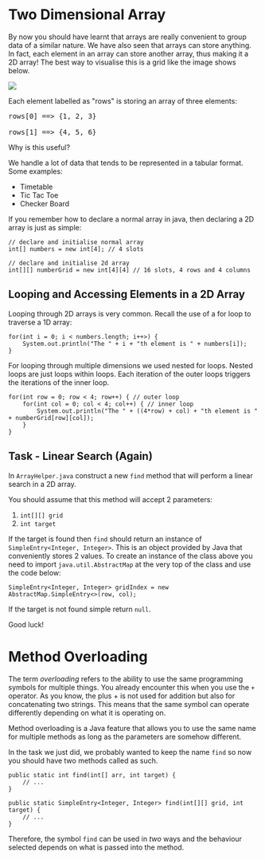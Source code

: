 # Two Dimensional Array

By now you should have learnt that arrays are really convenient to group data of a similar nature.
We have also seen that arrays can store anything. In fact, each element in an array can store another array, thus making it a 2D array! The best way to visualise this is a grid like the image shows below. 

<img src="https://www.cs.ubc.ca/~pcarter/cs189/image/2darrayrc.png"/>

Each element labelled as "rows" is storing an array of three elements:

<pre>
rows[0] ==> {1, 2, 3}

rows[1] ==> {4, 5, 6}
</pre>

Why is this useful? 

We handle a lot of data that tends to be represented in a tabular format. Some examples:

- Timetable
- Tic Tac Toe
- Checker Board

If you remember how to declare a normal array in java, then declaring a 2D array is just as simple:

```
// declare and initialise normal array
int[] numbers = new int[4]; // 4 slots

// declare and initialise 2d array
int[][] numberGrid = new int[4][4] // 16 slots, 4 rows and 4 columns
```

## Looping and Accessing Elements in a 2D Array

Looping through 2D arrays is very common. Recall the use of a for loop to traverse a 1D array:

```
for(int i = 0; i < numbers.length; i++>) {
    System.out.println("The " + i + "th element is " + numbers[i]);
}
```

For looping through multiple dimensions we used nested for loops. Nested loops are just loops within loops. Each iteration of the outer loops triggers the iterations of the inner loop.

```
for(int row = 0; row < 4; row++) { // outer loop
    for(int col = 0; col < 4; col++) { // inner loop
        System.out.println("The " + ((4*row) + col) + "th element is " + numberGrid[row][col]);
    }
}
```
## Task - Linear Search (Again)

In `ArrayHelper.java` construct a new `find` method that will perform a linear search in a 2D array. 

You should assume that this method will accept 2 parameters: 

1. `int[][] grid`
2. `int target`

If the target is found then `find` should return an instance of `SimpleEntry<Integer, Integer>`. This is an object provided by Java that conveniently stores 2 values. To create an instance of the class above you need to import `java.util.AbstractMap` at the very top of the class and use the code below:

```
SimpleEntry<Integer, Integer> gridIndex = new AbstractMap.SimpleEntry<>(row, col);
```

If the target is not found simple return `null`.

Good luck!

# Method Overloading

The term *overloading* refers to the ability to use the same programming symbols for multiple things. You
already encounter this when you use the `+` operator. As you know, the plus + is not used for addition but also for concatenating two strings. This means that the same symbol can operate differently depending on what it is operating on.

Method overloading is a Java feature that allows you to use the same name for multiple methods as long as the parameters are somehow different.

In the task we just did, we probably wanted to keep the name `find` so now you should have two methods called as such.

```
public static int find(int[] arr, int target) {
    // ...
}

public static SimpleEntry<Integer, Integer> find(int[][] grid, int target) {
    // ...
}
```
Therefore, the symbol `find` can be used in *two* ways and the behaviour selected depends on what is passed into the method.